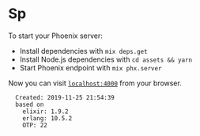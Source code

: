 # Sp

To start your Phoenix server:

  * Install dependencies with `mix deps.get`
  * Install Node.js dependencies with `cd assets && yarn`
  * Start Phoenix endpoint with `mix phx.server`

Now you can visit [`localhost:4000`](http://localhost:4000) from your browser.

```
  Created: 2019-11-25 21:54:39
  based on
    elixir: 1.9.2
    erlang: 10.5.2
    OTP: 22
```